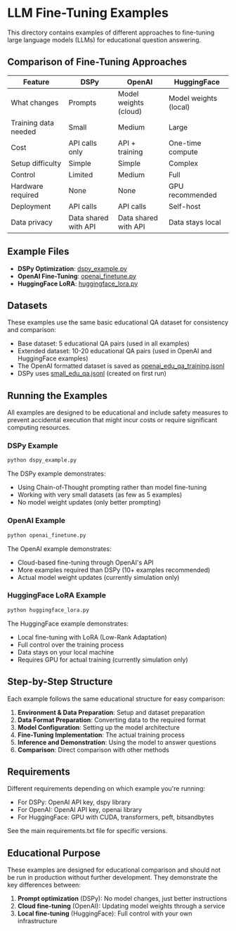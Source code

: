 # LLM Fine-Tuning Examples

This directory contains examples of different approaches to fine-tuning large language models (LLMs) for educational question answering.

## Comparison of Fine-Tuning Approaches

| Feature | DSPy | OpenAI | HuggingFace |
|---------|------|--------|-------------|
| What changes | Prompts | Model weights (cloud) | Model weights (local) |
| Training data needed | Small | Medium | Large |
| Cost | API calls only | API + training | One-time compute |
| Setup difficulty | Simple | Simple | Complex |
| Control | Limited | Medium | Full |
| Hardware required | None | None | GPU recommended |
| Deployment | API calls | API calls | Self-host |
| Data privacy | Data shared with API | Data shared with API | Data stays local |

## Example Files

- **DSPy Optimization**: [dspy_example.py](dspy_example.py)
- **OpenAI Fine-Tuning**: [openai_finetune.py](openai_finetune.py)
- **HuggingFace LoRA**: [huggingface_lora.py](huggingface_lora.py)

## Datasets

These examples use the same basic educational QA dataset for consistency and comparison:
- Base dataset: 5 educational QA pairs (used in all examples)
- Extended dataset: 10-20 educational QA pairs (used in OpenAI and HuggingFace examples)
- The OpenAI formatted dataset is saved as [openai_edu_qa_training.jsonl](openai_edu_qa_training.jsonl)
- DSPy uses [small_edu_qa.jsonl](small_edu_qa.jsonl) (created on first run)

## Running the Examples

All examples are designed to be educational and include safety measures to prevent accidental execution that might incur costs or require significant computing resources.

### DSPy Example

```bash
python dspy_example.py
```

The DSPy example demonstrates:
- Using Chain-of-Thought prompting rather than model fine-tuning
- Working with very small datasets (as few as 5 examples)
- No model weight updates (only better prompting)

### OpenAI Example

```bash
python openai_finetune.py
```

The OpenAI example demonstrates:
- Cloud-based fine-tuning through OpenAI's API
- More examples required than DSPy (10+ examples recommended)
- Actual model weight updates (currently simulation only)

### HuggingFace LoRA Example

```bash
python huggingface_lora.py
```

The HuggingFace example demonstrates:
- Local fine-tuning with LoRA (Low-Rank Adaptation)
- Full control over the training process
- Data stays on your local machine
- Requires GPU for actual training (currently simulation only)

## Step-by-Step Structure

Each example follows the same educational structure for easy comparison:

1. **Environment & Data Preparation**: Setup and dataset preparation
2. **Data Format Preparation**: Converting data to the required format
3. **Model Configuration**: Setting up the model architecture
4. **Fine-Tuning Implementation**: The actual training process
5. **Inference and Demonstration**: Using the model to answer questions
6. **Comparison**: Direct comparison with other methods

## Requirements

Different requirements depending on which example you're running:

- For DSPy: OpenAI API key, dspy library
- For OpenAI: OpenAI API key, openai library
- For HuggingFace: GPU with CUDA, transformers, peft, bitsandbytes

See the main requirements.txt file for specific versions.

## Educational Purpose

These examples are designed for educational comparison and should not be run in production without further development. They demonstrate the key differences between:

1. **Prompt optimization** (DSPy): No model changes, just better instructions
2. **Cloud fine-tuning** (OpenAI): Updating model weights through a service
3. **Local fine-tuning** (HuggingFace): Full control with your own infrastructure